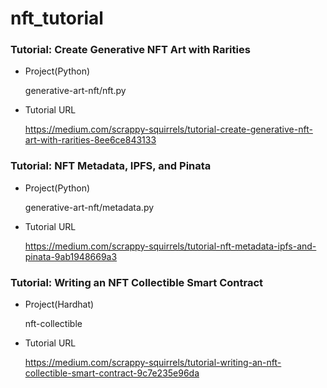 # nft_tutorial

### Tutorial: Create Generative NFT Art with Rarities

- Project(Python)

  generative-art-nft/nft.py

- Tutorial URL

  https://medium.com/scrappy-squirrels/tutorial-create-generative-nft-art-with-rarities-8ee6ce843133

### Tutorial: NFT Metadata, IPFS, and Pinata

- Project(Python)

  generative-art-nft/metadata.py

- Tutorial URL

  https://medium.com/scrappy-squirrels/tutorial-nft-metadata-ipfs-and-pinata-9ab1948669a3

### Tutorial: Writing an NFT Collectible Smart Contract

- Project(Hardhat)

  nft-collectible

- Tutorial URL

  https://medium.com/scrappy-squirrels/tutorial-writing-an-nft-collectible-smart-contract-9c7e235e96da